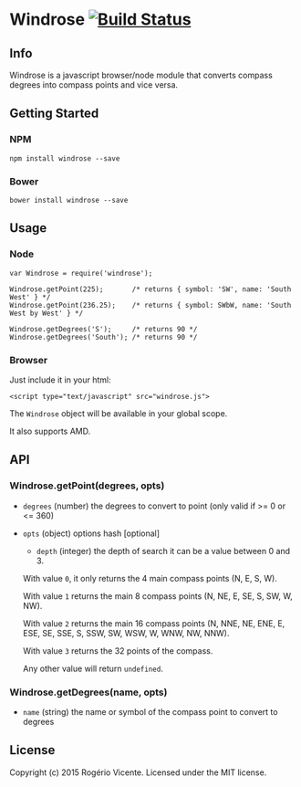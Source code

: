 # Windrose [![Build Status](https://secure.travis-ci.org/rogeriopvl/windrose.png?branch=master)](http://travis-ci.org/rogeriopvl/windrose)

## Info

Windrose is a javascript browser/node module that converts compass degrees into compass points and vice versa.

## Getting Started

### NPM

    npm install windrose --save

### Bower

    bower install windrose --save

## Usage

### Node

    var Windrose = require('windrose');

    Windrose.getPoint(225);       /* returns { symbol: 'SW', name: 'South West' } */
    Windrose.getPoint(236.25);    /* returns { symbol: SWbW, name: 'South West by West' } */

    Windrose.getDegrees('S');     /* returns 90 */
    Windrose.getDegrees('South'); /* returns 90 */

### Browser

Just include it in your html:

    <script type="text/javascript" src="windrose.js">

The `Windrose` object will be available in your global scope.

It also supports AMD.

## API

### Windrose.getPoint(degrees, opts)

* `degrees` (number) the degrees to convert to point (only valid if >= 0 or <= 360)
* `opts` (object) options hash [optional]
    * `depth` (integer) the depth of search it can be a value between 0 and 3.

    With value `0`, it only returns the 4 main compass points (N, E, S, W).

    With value `1` returns the main 8 compass points (N, NE, E, SE, S, SW, W, NW).

    With value `2` returns the main 16 compass points (N, NNE, NE, ENE, E, ESE, SE, SSE, S, SSW, SW, WSW, W, WNW, NW, NNW).

    With value `3` returns the 32 points of the compass.

    Any other value will return `undefined`.

### Windrose.getDegrees(name, opts)

* `name` (string) the name or symbol of the compass point to convert to degrees

## License
Copyright (c) 2015 Rogério Vicente. Licensed under the MIT license.

